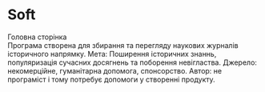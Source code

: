 # Soft
Головна сторінка  
Програма створена для збирання та перегляду наукових журналів історичного напрямку.
Мета: Поширення історичних знаннь, популяризація сучасних досягнень та поборення невігластва.
Джерело: некомерційне, гуманітарна допомога, спонсорство.
Автор: не програміст і тому потребує допомоги у створенні продукту.

